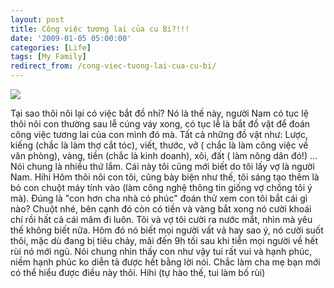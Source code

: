 ```yaml
---
layout: post
title: Công việc tương lai của cu Bi?!!!
date: '2009-01-05 05:00:00'
categories: [Life]
tags: [My Family]
redirect_from: /cong-viec-tuong-lai-cua-cu-bi/
---
```


![](https://trinhvanchung.files.wordpress.com/2010/10/ap_20100106055207255.jpg)

Tại sao thôi nôi lại có việc bắt đồ nhỉ?
Nó là thế này, người Nam có tục lệ thôi nôi con thường sau lễ cúng váy xong, có tục lễ là bắt đồ vật để đoán công việc tương lai của con mình đó mà. Tất cả những đồ vật như: Lược, kiếng (chắc là làm thợ cắt tóc), viết, thước, vở ( chắc là làm công việc về văn phòng), vàng, tiền (chắc là kinh doanh), xôi, đất ( làm nông dân đó!) … Nói chung là nhiều thứ lắm. Cái này tôi cũng mới biết do tôi lấy vợ là người Nam. Hihi
Hôm thôi nôi con tôi, cũng bày biện như thế, tôi sáng tạo thêm là bỏ con chuột máy tính vào (làm công nghệ thông tin giống vợ chồng tôi ý mà). Đúng là "con hơn cha nhà có phúc" đoán thử xem con tôi bắt cái gì nào? Chuột nhé, bên cạnh đó còn có tiền và vàng bắt xong nó cười khoái chí rồi hất cả cái mâm đi luôn. Tôi và vợ tôi cười ra nước mắt, nhìn mà yêu thế không biết nữa.
Hôm đó nó biết mọi người vất vả hay sao ý, nó cười suốt thôi, mặc dù đang bị tiêu chảy, mãi đến 9h tối sau khi tiễn mọi người về hết rùi nó mới ngủ.
Nói chung nhìn thấy con như vậy tui rất vui và hạnh phúc, niềm hạnh phúc ko diễn tả được hết bằng lời nói. Chắc làm cha mẹ bạn mới có thể hiểu được điều này thôi. Hihi (tự hào thế, tui làm bố rùi)
